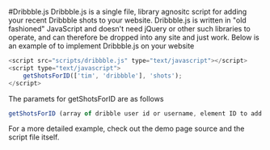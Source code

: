 #Dribbble.js
Dribbble.js is a single file, library agnositc script for adding your recent Dribbble shots to your website. Dribbble.js is written in "old fashioned" JavaScript and doesn't need jQuery or other such libraries to operate, and can therefore be dropped into any site and just work. Below is an example of to implement Dribbble.js on your website

```javascript
<script src="scripts/dribbble.js" type="text/javascript"></script>
<script type="text/javascript">
    getShotsForID(['tim', 'dribbble'], 'shots');
</script>
```

The paramets for getShotsForID are as follows

```javascript
getShotsForID (array of dribble user id or username, element ID to add the shots to, number of shots)
```

For a more detailed example, check out the demo page source and the script file itself.
